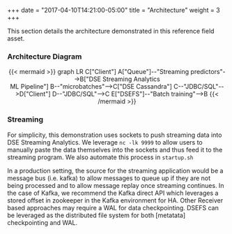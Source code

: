 +++
date = "2017-04-10T14:21:00-05:00"
title = "Architecture"
weight = 3
+++

This section details the architecture demonstrated in this reference field asset.

### Architecture Diagram

<div title="rendered dynamically" align="middle">
{{< mermaid >}}
graph LR
C["Client"]
A["Queue"]--"Streaming predictors"-->B["DSE Streaming Analytics <br/>ML Pipeline"]
B--"microbatches"-->C["DSE Cassandra"]
C--"JDBC/SQL"-->D["Client"]
D--"JDBC/SQL"-->C
E["DSEFS"]--"Batch training"-->B
{{< /mermaid >}}
</div>

### Streaming

For simplicity, this demonstration uses sockets to push streaming data into DSE Streaming Analytics. We leverage `nc -lk 9999` to allow users to manually paste the data themselves into the sockets and thus feed it to the streaming program. We also automate this process in `startup.sh`

In a production setting, the source for the streaming application would be a message bus (i.e. kafka) to allow messages to queue up if they are not being processed and to allow message replay once streaming continues. In the case of Kafka, we recommend the Kafka direct API which leverages a stored offset in zookeeper in the Kafka environment for HA. Other Receiver based approaches may require a WAL for data checkpointing. DSEFS can be leveraged as the distributed file system for both [metatata] checkpointing and WAL.
